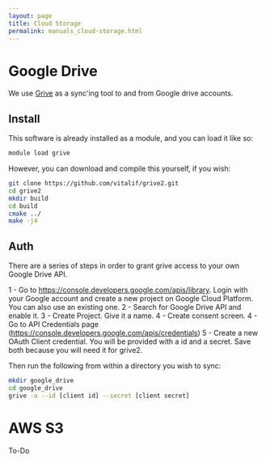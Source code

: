 ```yaml
---
layout: page
title: Cloud Storage
permalink: manuals_cloud-storage.html
---
```


# Google Drive
We use [Grive](https://github.com/vitalif/grive2) as a sync'ing tool to and from Google drive accounts.

## Install
This software is already installed as a module, and you can load it like so:

```bash
module load grive
```

However, you can download and compile this yourself, if you wish:

```bash
git clone https://github.com/vitalif/grive2.git
cd grive2
mkdir build
cd build
cmake ../
make -j4
```

## Auth
There are a series of steps in order to grant grive access to your own Google Drive API.

1 - Go to https://console.developers.google.com/apis/library. Login with your Google account and create a new project on Google Cloud Platform. You can also use an existing one.
2 - Search for Google Drive API and enable it.
3 - Create Project. Give it a name.
4 - Create consent screen.
4 - Go to API Credentials page (https://console.developers.google.com/apis/credentials)
5 - Create a new OAuth Client credential. You will be provided with a id and a secret. Save both because you will need it for grive2.

Then run the following from within a directory you wish to sync:

```bash
mkdir google_drive
cd google_drive
grive -a --id [client id] --secret [client secret]
```

# AWS S3
To-Do
